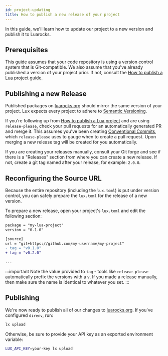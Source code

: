 ```yaml
---
id: project-updating
title: How to publish a new release of your project
---
```


In this guide, we'll learn how to update our project to a new version and publish it to Luarocks.

## Prerequisites

This guide assumes that your code repository is using a version control system that is Git-compatible.
We also assume that you've already published a version of your project prior. If not, consult the
[How to publish a Lua project](/guides/publishing) guide.

## Publishing a new Release

Published packages on [luarocks.org](https://luarocks.org) should mirror the same version of your project.
Lux expects every project to adhere to [Semantic Versioning](https://semver.org).

If you're following up from [How to publish a Lua project](/guides/publishing)
and are using `release-please`, check your pull requests for an automatically
generated PR and merge it. This assumes you've been creating [Conventional
Commits](https://conventionalcommits.org), which `release-please` uses to gauge
when to create a pull request. Upon merging a new release tag will be created
for you automatically.

If you are creating your releases manually, consult your Git forge and see if there
is a "Releases" section from where you can create a new release. If not, create a git tag
named after your release, for example: `2.0.0`.

## Reconfiguring the Source URL

Because the entire repository (including the `lux.toml`) is put under version control,
you can safely prepare the `lux.toml` for the release of a new version.

To prepare a new release, open your project's `lux.toml` and edit the following section:
```diff title="lux.toml"
package = "my-lua-project"
version = "0.1.0"

[source]
url = "git+https://github.com/my-username/my-project"
- tag = "v0.1.0"
+ tag = "v0.2.0"

...
```

:::important
Note the value provided to `tag` - tools like `release-please` automatically prefix the versions
with a `v`. If you made a release manually, then make sure the name is identical to whatever you set.
:::

## Publishing

We're now ready to publish all of our changes to [luarocks.org](https://luarocks.org).
If you've configured `direnv`, run:

```sh
lx upload
```

Otherwise, be sure to provide your API key as an exported environment variable:

```sh
LUX_API_KEY=your-key lx upload
```
